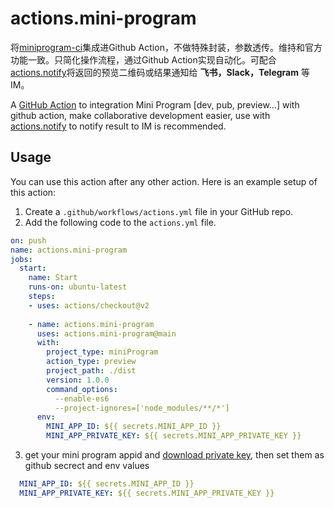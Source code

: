 # actions.mini-program

将[miniprogram-ci](https://developers.weixin.qq.com/miniprogram/dev/devtools/ci.html)集成进Github Action，不做特殊封装，参数透传。维持和官方功能一致。只简化操作流程，通过Github Action实现自动化。可配合[actions.notify](https://github.com/echoings/actions.notify)将返回的预览二维码或结果通知给 **飞书，Slack，Telegram** 等IM。

A [GitHub Action](https://github.com/features/actions) to integration Mini Program [dev, pub, preview...] with github action, make collaborative development easier, use with [actions.notify](https://github.com/echoings/actions.notify) to notify result to IM is recommended.

## Usage

You can use this action after any other action. Here is an example setup of this action:

1. Create a `.github/workflows/actions.yml` file in your GitHub repo.
2. Add the following code to the `actions.yml` file.

```yml
on: push
name: actions.mini-program
jobs:
  start:
    name: Start
    runs-on: ubuntu-latest
    steps:
    - uses: actions/checkout@v2
    
    - name: actions.mini-program
      uses: actions.mini-program@main
      with:
        project_type: miniProgram
        action_type: preview
        project_path: ./dist
        version: 1.0.0
        command_options:
          --enable-es6
          --project-ignores=['node_modules/**/*']
      env:
        MINI_APP_ID: ${{ secrets.MINI_APP_ID }}
        MINI_APP_PRIVATE_KEY: ${{ secrets.MINI_APP_PRIVATE_KEY }}

```

3. get your mini program appid and [download private key](https://developers.weixin.qq.com/miniprogram/dev/devtools/ci.html), then set them as github secrect and env values
```yaml
  MINI_APP_ID: ${{ secrets.MINI_APP_ID }}
  MINI_APP_PRIVATE_KEY: ${{ secrets.MINI_APP_PRIVATE_KEY }}
```
